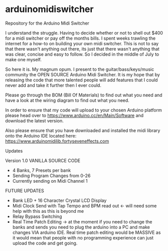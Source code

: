 # arduinomidiswitcher
Repository for the Arduino Midi Switcher

I understand the struggle. Having to decide whether or not to shell out $400 for a midi switcher or pay off the months bills. I spent weeks trawling the internet for a how-to on building your own midi switcher. This is not to say that there wasn't anything out there, its just that there wasn't anything that was clear, concise and easy to follow. So I decided in the middle of July to make one myself. 

So here it is. My magnum opum. I present to the guitar/bass/keys/music community the OPEN SOURCE Arduino Midi Switcher. It is my hope that by releasing the code that more talented people will add features that I could never add and take it further then I ever could. 

Please go through the BOM (Bill Of Materials) to find out what you need and have a look at the wiring diagram to find out what you need. 

In order to ensure that my code will upload to your chosen Arduino platform please head over to https://www.arduino.cc/en/Main/Software and download the latest version. 

Also please ensure that you have downloaded and installed the midi library onto the Arduino IDE located here:
https://www.arduinomidilib.fortyseveneffects.com

Updates

Version 1.0 VANILLA SOURCE CODE
- 4 Banks, 7 Presets per bank
- Sending Program Changes from 0-26
- Currently sending on Midi Channel 1

FUTURE UPDATES
- Bank LED + 16 Character Crystal LCD Display
- Midi Clock Send with Tap Tempo and BPM read out <- will need some help with this as this is beyond me
- Relay Bypass Switching 
- Real Time Patch Editing -> at the moment if you need to change the banks and sends you need to plug the arduino into a PC and make changes VIA arduino IDE. Real time patch editing would be MASSIVE as it would mean that people with no programming experience can just upload the code and get going. 

